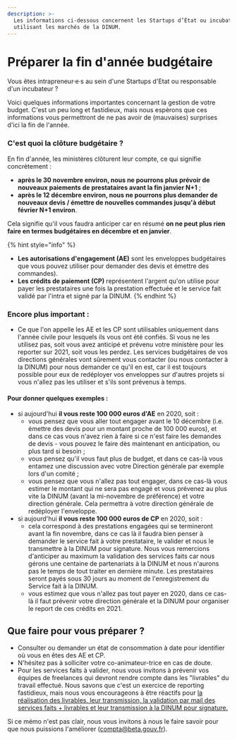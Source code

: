 ```yaml
---
description: >-
  Les informations ci-dessous concernent les Startups d’État ou incubateurs
  utilisant les marchés de la DINUM.
---
```


# Préparer la fin d'année budgétaire

Vous êtes intrapreneur·e·s au sein d'une Startups d'Etat ou responsable d'un incubateur ?

Voici quelques informations importantes concernant la gestion de votre budget. C'est un peu long et fastidieux, mais nous espèrons que ces informations vous permettront de ne pas avoir de (mauvaises) surprises d'ici la fin de l'année.

### C'est quoi la clôture budgétaire ?

En fin d'année, les ministères clôturent leur compte, ce qui signifie concrètement :

* **après le 30 novembre environ, nous ne pourrons plus prévoir de nouveaux paiements de prestataires avant la fin janvier N+1** ;
* **après le 12 décembre environ, nous ne pourrons plus demander de nouveaux devis / émettre de nouvelles commandes jusqu'à début février N+1 environ**.

Cela signifie qu'il vous faudra anticiper car en résumé **on ne peut plus rien faire en termes budgétaires en décembre et en janvier**.

{% hint style="info" %}
* **Les autorisations d'engagement (AE)** sont les enveloppes budgétaires que vous pouvez utiliser pour demander des devis et émettre des commandes).
* **Les crédits de paiement (CP)** représentent l'argent qu'on utilise pour payer les prestataires une fois la prestation effectuée et le service fait validé par l'intra et signé par la DINUM.
{% endhint %}

### Encore plus important :

* Ce que l'on appelle les AE et les CP sont utilisables uniquement dans l'année civile pour lesquels ils vous ont été confiés. Si vous ne les utilisez pas, soit vous avez anticipé et prévenu votre ministère pour les reporter sur 2021, soit vous les perdez. Les services budgétaires de vos directions générales vont sûrement vous contacter (ou nous contacter à la DINUM) pour nous demander ce qu'il en est, car il est toujours possible pour eux de redéployer vos enveloppes sur d'autres projets si vous n'allez pas les utiliser et s'ils sont prévenus à temps.

#### Pour donner quelques exemples :

* si aujourd'hui **il vous reste 100 000 euros d'AE** en 2020, soit :
  * vous pensez que vous aller tout engager avant le 10 décembre (i.e. émettre des devis pour un montant proche de 100 000 euros), et dans ce cas vous n'avez rien à faire si ce n'est faire les demandes de devis - vous pouvez le faire dès maintenant en anticipation, ou plus tard si besoin ;
  * vous pensez qu'il vous faut plus de budget, et dans ce cas-là vous entamez une discussion avec votre Direction générale par exemple lors d'un comité ;
  * vous pensez que vous n'allez pas tout engager, dans ce cas-là vous estimer le montant qui ne sera pas engagé et vous prévenez au plus vite la DINUM (avant la mi-novembre de préférence) et votre direction générale. Cela permettra à votre direction générale de redéployer l'enveloppe.
* si aujourd'hui **il vous reste 100 000 euros de CP** en 2020, soit :
  * cela correspond à des prestations engagées qui se termineront avant la fin novembre, dans ce cas là il faudra bien penser à demander le service fait à votre prestataire, le valider et nous le transmettre à la DINUM pour signature. Nous vous remercions d'anticiper au maximum la validation des services faits car nous gérons une centaine de partenariats à la DINUM et nous n'aurons pas le temps de tout traiter en dernière minute. Les prestataires seront payés sous 30 jours au moment de l'enregistrement du Service fait à la DINUM.
  * vous estimez que vous n'allez pas tout payer en 2020, dans ce cas-là il faut prévenir votre direction générale et la DINUM pour organiser le report de ces crédits en 2021.

## **Que faire pour vous préparer ?**

* Consulter ou demander un état de consommation à date pour identifier où vous en êtes des AE et CP.
* N'hésitez pas à solliciter votre co-animateur-trice en cas de doute.
* Pour les services faits à valider, nous vous invitons à prévenir vos équipes de freelances qui devront rendre compte dans les "livrables" du travail effectué. Nous savons que c'est un exercice de reporting fastidieux, mais nous vous encourageons à être réactifs pour [la réalisation des livrables, leur transmission, la validation par mail des services faits + livrables et leur transmission à la DINUM pour signature.](../../../decouvrir-les-differents-metiers-dune-startup-detat/recrutement/la-facturation-de-a-a-z/livrable-et-service-fait.md)

Si ce mémo n'est pas clair, nous vous invitons à nous le faire savoir pour que nous puissions l'améliorer (compta@beta.gouv.fr).

